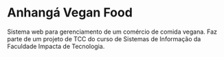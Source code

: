 # Anhangá Vegan Food
Sistema web para gerenciamento de um comércio de comida vegana. Faz parte de um projeto de TCC do curso de Sistemas de Informação da Faculdade Impacta de Tecnologia.
